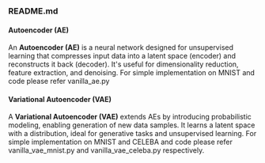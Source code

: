 ### README.md

#### Autoencoder (AE)
An **Autoencoder (AE)** is a neural network designed for unsupervised learning that compresses input data into a latent space (encoder) and reconstructs it back (decoder). It's useful for dimensionality reduction, feature extraction, and denoising.
For simple implementation on MNIST and code please refer vanilla_ae.py 

#### Variational Autoencoder (VAE)
A **Variational Autoencoder (VAE)** extends AEs by introducing probabilistic modeling, enabling generation of new data samples. It learns a latent space with a distribution, ideal for generative tasks and unsupervised learning.
For simple implementation on MNIST and CELEBA and code please refer vanilla_vae_mnist.py and vanilla_vae_celeba.py respectively. 


